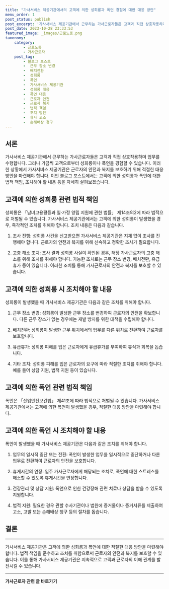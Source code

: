 ```yaml
---
title: "가사서비스 제공기관에서의 고객에 의한 성희롱과 폭언 경험에 대한 대응 방안"
menu_order: 1
post_status: publish
post_excerpt: '가사서비스 제공기관에서 근무하는 가사근로자들은 고객과 직접 상호작용하며 업무를 수행합니다. 그러나 가끔씩 고객으로부터 성희롱이나 폭언을 경험할 수 있습니다. 이러한 상황에서 가사서비스 제공기관은 근로자의 안전과 복지를 보호하기 위해 적절한 대응 방안을 마련해야 합니다. 이번 블로그 포스트에서는 고객에 의한 성희롱과 폭언에 대한 법적 책임, 조치해야 할 내용 등을 자세히 살펴보겠습니다.'
post_date: 2023-10-28 23:33:53
featured_image: _images/근로노동.png
taxonomy:
    category:
        - 근로노동
        - 가사근로자
    post_tag:
        - 블로그 포스트
        -  근무 장소 변경
        -  배치전환
        -  성희롱
        -  폭언
        -  가사서비스 제공기관
        -  성희롱 대응
        -  폭언 대응
        -  근로자 안전
        -  근로자 복지
        -  법적 책임
        -  조치 방안
        -  형사 고소
        -  손해배상 청구
---
```



서론
------
가사서비스 제공기관에서 근무하는 가사근로자들은 고객과 직접 상호작용하며 업무를 수행합니다. 그러나 가끔씩 고객으로부터 성희롱이나 폭언을 경험할 수 있습니다. 이러한 상황에서 가사서비스 제공기관은 근로자의 안전과 복지를 보호하기 위해 적절한 대응 방안을 마련해야 합니다. 이번 블로그 포스트에서는 고객에 의한 성희롱과 폭언에 대한 법적 책임, 조치해야 할 내용 등을 자세히 살펴보겠습니다.

고객에 의한 성희롱 관련 법적 책임
------
성희롱은 「남녀고용평등과 일·가정 양립 지원에 관한 법률」 제14조의2에 따라 법적으로 처벌될 수 있습니다. 가사서비스 제공기관에서는 고객에 의한 성희롱이 발생했을 경우, 즉각적인 조치를 취해야 합니다. 조치 내용은 다음과 같습니다.

1. 조사 진행: 성희롱 사건을 신고받으면 가사서비스 제공기관은 지체 없이 조사를 진행해야 합니다. 근로자의 안전과 복지를 위해 신속하고 정확한 조사가 필요합니다.

2. 고충 해소 조치: 조사 결과 성희롱 사실이 확인된 경우, 해당 가사근로자의 고충 해소를 위해 조치를 취해야 합니다. 가능한 조치로는 근무 장소 변경, 배치전환, 유급휴가 등이 있습니다. 이러한 조치를 통해 가사근로자의 안전과 복지를 보호할 수 있습니다.

고객에 의한 성희롱 시 조치해야 할 내용
------
성희롱이 발생했을 때 가사서비스 제공기관은 다음과 같은 조치를 취해야 합니다.

1. 근무 장소 변경: 성희롱이 발생한 근무 장소를 변경하여 근로자의 안전을 확보합니다. 다른 근무 장소가 없는 경우에는 재발 방지를 위한 대책을 수립해야 합니다.

2. 배치전환: 성희롱이 발생한 근무 위치에서의 업무를 다른 위치로 전환하여 근로자를 보호합니다.

3. 유급휴가: 성희롱 피해를 입은 근로자에게 유급휴가를 부여하여 휴식과 회복을 돕습니다.

4. 기타 조치: 성희롱 피해를 입은 근로자의 요구에 따라 적절한 조치를 취해야 합니다. 예를 들어 상담 지원, 법적 지원 등이 있습니다.

고객에 의한 폭언 관련 법적 책임
------
폭언은 「산업안전보건법」 제41조에 따라 법적으로 처벌될 수 있습니다. 가사서비스 제공기관에서는 고객에 의한 폭언이 발생했을 경우, 적절한 대응 방안을 마련해야 합니다.

고객에 의한 폭언 시 조치해야 할 내용
------
폭언이 발생했을 때 가사서비스 제공기관은 다음과 같은 조치를 취해야 합니다.

1. 업무의 일시적 중단 또는 전환: 폭언이 발생한 업무를 일시적으로 중단하거나 다른 업무로 전환하여 근로자의 안전을 보호합니다.

2. 휴게시간의 연장: 입주 가사근로자에게 해당되는 조치로, 폭언에 대한 스트레스를 해소할 수 있도록 휴게시간을 연장합니다.

3. 건강관리 및 상담 지원: 폭언으로 인한 건강장해 관련 치료나 상담을 받을 수 있도록 지원합니다.

4. 법적 지원: 필요한 경우 관할 수사기관이나 법원에 증거물이나 증거서류를 제출하여 고소, 고발 또는 손해배상 청구 등의 절차를 돕습니다.

## 결론
------
가사서비스 제공기관은 고객에 의한 성희롱과 폭언에 대한 적절한 대응 방안을 마련해야 합니다. 법적 책임을 준수하고 조치를 취함으로써 근로자의 안전과 복지를 보호할 수 있습니다. 이를 통해 가사서비스 제공기관은 지속적으로 고객과 근로자의 이해 관계를 발전시킬 수 있습니다.
<!-- wp:separator -->
<hr class="wp-block-separator has-alpha-channel-opacity"/>
<!-- /wp:separator -->

<!-- wp:group {"backgroundColor":"base","layout":{"type":"constrained"}} -->
<div class="wp-block-group has-base-background-color has-background"><!-- wp:paragraph {"align":"center","fontSize":"medium"} -->
<p class="has-text-align-center has-large-font-size"><strong>가사근로자 관련 글 바로가기</strong></p>
<!-- /wp:paragraph -->


<!-- wp:latest-posts
{"categories":[{"id":9531,"count":19,"description":"","link":"https://uknowlaw.com/category/%ea%b0%80%ec%82%ac%ea%b7%bc%eb%a1%9c%ec%9e%90/","name":"가사근로자","slug":"가사근로자","taxonomy":"category","parent":0,"meta":[],"_links":{"self":[{"href":"https://uknowlaw.com/wp-json/wp/v2/categories/9531"}],"collection":[{"href":"https://uknowlaw.com/wp-json/wp/v2/categories"}],"about":[{"href":"https://uknowlaw.com/wp-json/wp/v2/taxonomies/category"}],"wp:post_type":[{"href":"https://uknowlaw.com/wp-json/wp/v2/posts?categories=9531"}],"curies":[{"name":"wp","href":"https://api.w.org/{rel}","templated":true}]}}],"postsToShow":100,"excerptLength":28,"postLayout":"grid","columns":2,"featuredImageAlign":"left","featuredImageSizeSlug":"large","fontSize":"medium"} /--></div>
<!-- /wp:group -->
